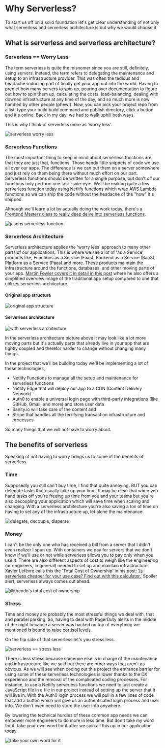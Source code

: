 # Why Serverless?

To start us off on a solid foundation let's get clear understanding of not only what serverless and serverless architecture is but why we would choose it.

## What is serverless and serverless architecture?

### Serverless == Worry Less

The term serverless is quite the misnomer since you are still, definitely, using servers. Instead, the term refers to delegating the maintenance and setup to an infrastructure provider. This was often the tedious and headache-inducing part of finally get your app out into the world. Having to predict how many servers to spin up, pouring over documentation to figure out _how_ to spin them up, calculating the costs, load-balancing, dealing with downed infrastructure at any time of the day, and so much more is now handled by other people (phew!). Now, you can pick your project repo from a list, type your build build command and publish directory, click a button and it's online. Back in my day, we had to walk uphill both ways.

This is why I think of serverless more as 'worry less'.

![serverless worry less](https://res.cloudinary.com/dzkoxrsdj/image/upload/v1638283749/worryless.001_zwaja7.jpg)

### Serverless Functions

The most important thing to keep in mind about serverless functions are that they are just that, functions. Those handy little snippets of code we use all over our apps. The difference is we can put them on a server somewhere and just rely on them being there without much effort on our part. Serverless functions should be written for a single purpose, but don't _all_ our functions only perform one task :side-eye:. We'll be making quite a few serverless function today using Netlify functions which wrap AWS Lambda functions so we can ship the code without the headache of the "how" it's shipped.

Although we'll learn a lot by actually doing the work today, there's a [Frontend Masters class to really deep delve into serverless functions](https://frontendmasters.com/workshops/serverless-functions/).

![jasons serverless function](https://res.cloudinary.com/dzkoxrsdj/image/upload/v1638302564/Screen_Shot_2021-11-30_at_2.57.58_PM_y2ijqq.png)

### Serverless Architecture

Serverless architecture applies the 'worry less' approach to many other parts of our applications. This is where we see a lot of 'as a Service' products like, Functions as a Service (Faas), Backend as a Service (BaaS), Platform as a Service (Paas),and more. These products maintain the infrastructure around the functions, databases, and other moving parts of your app. [Martin Fowler covers it in detail in this post](https://martinfowler.com/articles/serverless.html) where he also offers a simplified overview image of the traditional app setup compared to one that utilizes serverless architecture.

#### Original app structure

![original app structure](https://res.cloudinary.com/dzkoxrsdj/image/upload/v1638301576/ps_jgybzn.jpg)

#### Serverless architecture

![with serverless architecture](https://res.cloudinary.com/dzkoxrsdj/image/upload/v1638301576/sps_qa2lbz.jpg)

In the serverless architecture picture above it may look like a lot more moving parts but it's actually parts that already live in your app that are tightly coupled and therefor harder to change without changing many things.

In the project that we'll be building today we'll be implementing a lot of these technologies,

- Netlify Functions to manage all the setup and maintenance for serverless functions
- Netlify Edge that will deploy our app to a CDN (Content Delivery Network)
- Auth0 to enable a universal login page with third-party integrations (like GitHub, Gmail, and more) and store user data
- Sanity.io will take care of the content and
- Stripe that handles all the terrifying transaction infrastructure and processes

So many things that we will not have to worry about.

## The benefits of serverless

Speaking of not having to worry brings us to some of the benefits of serverless.

### Time

Supposedly you still can't buy time, I find that quite annoying. BUT you can delegate tasks that usually take up your time. It may be clear that when you hand tasks off you're freeing up time from you and your teams but you're also decoupling your application which will save time when scaling and changing. With a serverless architecture you're also saving a ton of time on having to set any of the infrastructure up, let alone the maintenance.

![delegate, decouple, disperse](https://res.cloudinary.com/dzkoxrsdj/image/upload/v1638312499/Screen_Shot_2021-11-30_at_3.35.01_PM_awkozw.png)

### Money

I can't be the only one who has received a bill from a server that I didn't even realizer I spun up. With containers we pay for servers that we don't know if we'll use or not while serverless allows you to pay only when you use it. There are also different aspects of cost to weigh like the engineering (or engineers, in general) needed to set up and maintain infrastructure. Xavier Lefèvre calls this the 'Total Cost of Ownership' in his post: ['Is serverless cheaper for your use case? Find out with this calculator.'](https://medium.com/serverless-transformation/is-serverless-cheaper-for-your-use-case-find-out-with-this-calculator-2f8a52fc6a68) Spoiler alert, serverless always comes out ahead.

![@theodo's total cost of ownership](https://miro.medium.com/max/2000/1*cD4HBbBoZYR_3sDJ3841tg.png)

### Stress

Time and money are probably the most stressful things we deal with, that and parallel parking. So, having to deal with PagerDuty alerts in the middle of the night because a server was hacked on top of everything we mentioned is bound to raise [cortisol levels](https://www.hormone.org/your-health-and-hormones/glands-and-hormones-a-to-z/hormones/cortisol).

On the flip side of that serverless let's you stress less.

![serverless == stress less](https://res.cloudinary.com/dzkoxrsdj/image/upload/v1638311512/Untitled.001_vahcgo.jpg)

There is less stress because someone else is in charge of the maintenance and infrastructure like we said but there are other ways that aren't as obvious. As we will see when coding out this project the entrance barrier for using some of these serverless technologies is lower thanks to the DX experience and the removal of the complicated coding processes. For instance, to use a Netlify serverless functions we need to just create a JavaScript file in a file in our project instead of setting up the server that it will live in. With the Auth0 login process we will pull in a few lines of code that add a button which will give us an authenticated login process and user info. We don't even need to store the user info anywhere.

By lowering the technical hurdles of these common app needs we can empower more engineers to do more in less time. But don't take my word for it, take your own word for it after we spin all this up in our application today.

![take your own word for it](https://res.cloudinary.com/dzkoxrsdj/image/upload/v1638312377/Screen_Shot_2021-11-30_at_5.45.45_PM_cb2ytv.jpg)
